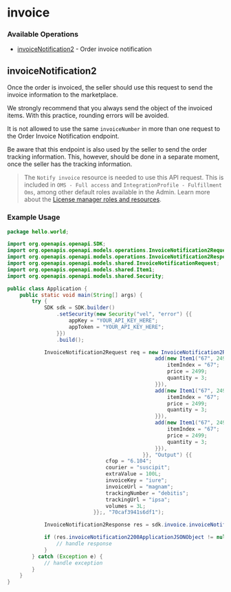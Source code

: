 # invoice

### Available Operations

* [invoiceNotification2](#invoicenotification2) - Order invoice notification

## invoiceNotification2

Once the order is invoiced, the seller should use this request to send the invoice information to the marketplace.

We strongly recommend that you always send the object of the invoiced items. With this practice, rounding errors will be avoided.

It is not allowed to use the same `invoiceNumber` in more than one request to the Order Invoice Notification endpoint.

Be aware that this endpoint is also used by the seller to send the order tracking information. This, however, should be done in a separate moment, once the seller has the tracking information.

> The `Notify invoice` resource is needed to use this API request. This is included in `OMS - Full access` and `IntegrationProfile - Fulfillment Oms`, among other default roles available in the Admin. Learn more about the [License manager roles and resources](https://help.vtex.com/en/tutorial/roles--7HKK5Uau2H6wxE1rH5oRbc#).

### Example Usage

```java
package hello.world;

import org.openapis.openapi.SDK;
import org.openapis.openapi.models.operations.InvoiceNotification2Request;
import org.openapis.openapi.models.operations.InvoiceNotification2Response;
import org.openapis.openapi.models.shared.InvoiceNotificationRequest;
import org.openapis.openapi.models.shared.Item1;
import org.openapis.openapi.models.shared.Security;

public class Application {
    public static void main(String[] args) {
        try {
            SDK sdk = SDK.builder()
                .setSecurity(new Security("vel", "error") {{
                    appKey = "YOUR_API_KEY_HERE";
                    appToken = "YOUR_API_KEY_HERE";
                }})
                .build();

            InvoiceNotification2Request req = new InvoiceNotification2Request("application/json", "application/json",                 new InvoiceNotificationRequest("123456789", "2499", "2020-07-15",                 new org.openapis.openapi.models.shared.Item1[]{{
                                                add(new Item1("67", 2499, 3) {{
                                                    itemIndex = "67";
                                                    price = 2499;
                                                    quantity = 3;
                                                }}),
                                                add(new Item1("67", 2499, 3) {{
                                                    itemIndex = "67";
                                                    price = 2499;
                                                    quantity = 3;
                                                }}),
                                                add(new Item1("67", 2499, 3) {{
                                                    itemIndex = "67";
                                                    price = 2499;
                                                    quantity = 3;
                                                }}),
                                            }}, "Output") {{
                                cfop = "6.104";
                                courier = "suscipit";
                                extraValue = 100L;
                                invoiceKey = "iure";
                                invoiceUrl = "magnam";
                                trackingNumber = "debitis";
                                trackingUrl = "ipsa";
                                volumes = 3L;
                            }};, "70caf3941s6df1");            

            InvoiceNotification2Response res = sdk.invoice.invoiceNotification2(req);

            if (res.invoiceNotification2200ApplicationJSONObject != null) {
                // handle response
            }
        } catch (Exception e) {
            // handle exception
        }
    }
}
```
